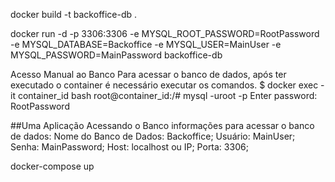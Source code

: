 docker build -t backoffice-db .

docker run -d -p 3306:3306 -e MYSQL_ROOT_PASSWORD=RootPassword -e MYSQL_DATABASE=Backoffice -e MYSQL_USER=MainUser -e MYSQL_PASSWORD=MainPassword backoffice-db

Acesso Manual ao Banco
Para acessar o banco de dados, após ter executado o container é necessário executar os comandos.
$ docker exec -it container_id bash
root@container_id:/# mysql -uroot -p
Enter password: RootPassword

##Uma Aplicação Acessando o Banco
informações para acessar o banco de dados:
Nome do Banco de Dados: Backoffice;
Usuário: MainUser;
Senha: MainPassword;
Host: localhost ou IP;
Porta: 3306;


docker-compose up